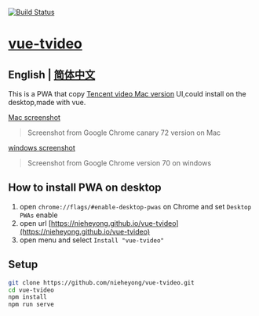 [![Build Status](https://travis-ci.com/nieheyong/vue-tvideo.svg?branch=master)](https://travis-ci.com/nieheyong/vue-tvideo)

# [vue-tvideo](https://github.com/nieheyong/vue-tvideo)

## English | [简体中文](https://github.com/nieheyong/vue-tvideo/blob/master/README_CN.md)

This is a PWA that copy [Tencent video Mac version](http://v.qq.com/download.html#mac) UI,could install on the desktop,made with vue.

[Mac screenshot](https://user-images.githubusercontent.com/9368693/48835708-cedc2000-edbb-11e8-8079-14c191774c53.png)

> Screenshot from Google Chrome canary 72 version on Mac

[windows screenshot](https://user-images.githubusercontent.com/9368693/47719662-d3169100-dc86-11e8-82b9-c4faf3d10c78.png)

> Screenshot from Google Chrome version 70 on windows

## How to install PWA on desktop

1. open `chrome://flags/#enable-desktop-pwas` on Chrome and set `Desktop PWAs` enable
2. open url [https://nieheyong.github.io/vue-tvideo](https://nieheyong.github.io/vue-tvideo)
3. open menu and select `Install "vue-tvideo"`

## Setup

```bash
git clone https://github.com/nieheyong/vue-tvideo.git
cd vue-tvideo
npm install
npm run serve
```
